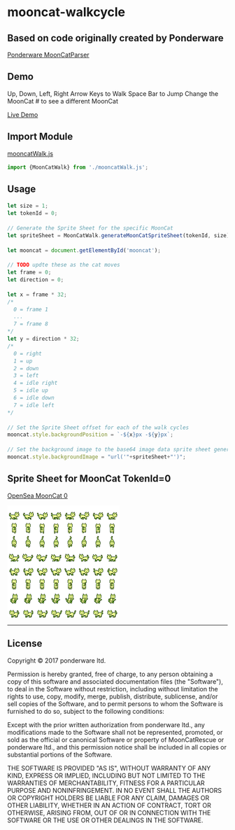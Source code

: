 # mooncat-walkcycle

## Based on code originally created by Ponderware
[Ponderware MoonCatParser](https://github.com/ponderware/mooncatparser)

## Demo

Up, Down, Left, Right Arrow Keys to Walk
Space Bar to Jump
Change the MoonCat # to see a different MoonCat

[Live Demo](https://vinny-888.github.io/mooncat-walkcycle/index.html)

## Import Module

[mooncatWalk.js](https://github.com/vinny-888/mooncat-walkcycle/blob/main/js/mooncatWalk.js)

```javascript
import {MoonCatWalk} from './mooncatWalk.js';
```

## Usage

```javascript
let size = 1;
let tokenId = 0;

// Generate the Sprite Sheet for the specific MoonCat
let spriteSheet = MoonCatWalk.generateMoonCatSpriteSheet(tokenId, size);

let mooncat = document.getElementById('mooncat');

// TODO updte these as the cat moves 
let frame = 0;
let direction = 0;

let x = frame * 32;
/*
  0 = frame 1
  ...
  7 = frame 8
*/
let y = direction * 32;
/*
  0 = right
  1 = up
  2 = down
  3 = left
  4 = idle right
  5 = idle up
  6 = idle down
  7 = idle left
*/

// Set the Sprite Sheet offset for each of the walk cycles
mooncat.style.backgroundPosition = `-${x}px -${y}px`;

// Set the background image to the base64 image data sprite sheet generated above
mooncat.style.backgroundImage = "url('"+spriteSheet+"')";
```

## Sprite Sheet for MoonCat TokenId=0

[OpenSea MoonCat 0](https://opensea.io/assets/0xc3f733ca98e0dad0386979eb96fb1722a1a05e69/0)

![0.png](/images/0.png?raw=true "0.png")

-----

## License

Copyright © 2017 ponderware ltd.

Permission is hereby granted, free of charge, to any person obtaining a copy of this software and associated documentation files (the "Software"), to deal in the Software without restriction, including without limitation the rights to use, copy, modify, merge, publish, distribute, sublicense, and/or sell copies of the Software, and to permit persons to whom the Software is furnished to do so, subject to the following conditions:

Except with the prior written authorization from ponderware ltd., any modifications made to the Software shall not be represented, promoted, or sold as the official or canonical Software or property of MoonCatRescue or ponderware ltd., and this permission notice shall be included in all copies or substantial portions of the Software.

THE SOFTWARE IS PROVIDED "AS IS", WITHOUT WARRANTY OF ANY KIND, EXPRESS OR IMPLIED, INCLUDING BUT NOT LIMITED TO THE WARRANTIES OF MERCHANTABILITY, FITNESS FOR A PARTICULAR PURPOSE AND NONINFRINGEMENT. IN NO EVENT SHALL THE AUTHORS OR COPYRIGHT HOLDERS BE LIABLE FOR ANY CLAIM, DAMAGES OR OTHER LIABILITY, WHETHER IN AN ACTION OF CONTRACT, TORT OR OTHERWISE, ARISING FROM, OUT OF OR IN CONNECTION WITH THE SOFTWARE OR THE USE OR OTHER DEALINGS IN THE SOFTWARE.
